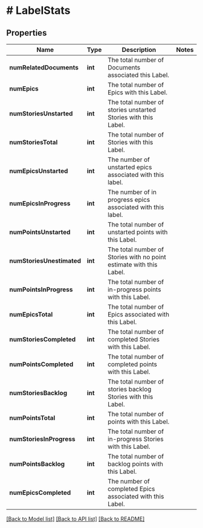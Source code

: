 # # LabelStats

## Properties

Name | Type | Description | Notes
------------ | ------------- | ------------- | -------------
**numRelatedDocuments** | **int** | The total number of Documents associated this Label. |
**numEpics** | **int** | The total number of Epics with this Label. |
**numStoriesUnstarted** | **int** | The total number of stories unstarted Stories with this Label. |
**numStoriesTotal** | **int** | The total number of Stories with this Label. |
**numEpicsUnstarted** | **int** | The number of unstarted epics associated with this label. |
**numEpicsInProgress** | **int** | The number of in progress epics associated with this label. |
**numPointsUnstarted** | **int** | The total number of unstarted points with this Label. |
**numStoriesUnestimated** | **int** | The total number of Stories with no point estimate with this Label. |
**numPointsInProgress** | **int** | The total number of in-progress points with this Label. |
**numEpicsTotal** | **int** | The total number of Epics associated with this Label. |
**numStoriesCompleted** | **int** | The total number of completed Stories with this Label. |
**numPointsCompleted** | **int** | The total number of completed points with this Label. |
**numStoriesBacklog** | **int** | The total number of stories backlog Stories with this Label. |
**numPointsTotal** | **int** | The total number of points with this Label. |
**numStoriesInProgress** | **int** | The total number of in-progress Stories with this Label. |
**numPointsBacklog** | **int** | The total number of backlog points with this Label. |
**numEpicsCompleted** | **int** | The number of completed Epics associated with this Label. |

[[Back to Model list]](../../README.md#models) [[Back to API list]](../../README.md#endpoints) [[Back to README]](../../README.md)
